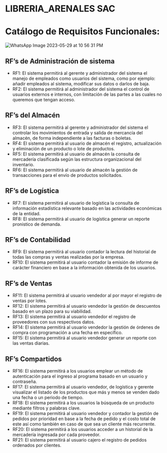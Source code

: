 # LIBRERIA_ARENALES SAC

# Catálogo de Requisitos Funcionales:
![WhatsApp Image 2023-05-29 at 10 56 31 PM](https://github.com/Duvet05/LIBRERIA_ARENALES/assets/69012359/b95f747f-8075-43c4-af08-dcab2bea094a)
## RF’s de Administración de sistema

- RF1: El sistema permitirá al gerente y administrador del sistema el manejo de empleados como usuarios del sistema, como por ejemplo: añadir empleados al sistema, modificar sus datos o darlos de baja.
- RF2: El sistema permitirá al administrador del sistema el control de usuarios externos e internos, con limitación de las partes a las cuales no queremos que tengan acceso.

## RF’s del Almacén

- RF3: El sistema permitirá al gerente y administrador del sistema el controlar los movimientos de entrada y salida de mercancía del almacén, de forma independiente a las facturas o boletas.
- RF4: El sistema permitirá al usuario de almacén el registro, actualización y eliminación de un producto o lote de productos.
- RF5: El sistema permitirá al usuario de almacén la consulta de mercadería clasificada según las estructura organizacional del inventario.
- RF6: El sistema permitirá al usuario de almacén la gestión de transacciones para el envío de productos solicitados.

## RF’s de Logística

- RF7: El sistema permitirá al usuario de logística la consulta de información estadística relevante basado en las actividades económicas de la entidad.
- RF8: El sistema permitirá al usuario de logística generar un reporte pronistico de demanda.

## RF’s de Contabilidad

- RF9: El sistema permitirá al usuario contador la lectura del historial de todas las compras y ventas realizadas por la empresa.
- RF10: El sistema permitirá al usuario contador la emisión de informe de carácter financiero en base a la información obtenida de los usuarios.

## RF’s de Ventas

- RF11: El sistema permitirá al usuario vendedor al por mayor el registro de ventas por lotes.
- RF12: El sistema permitirá al usuario vendedor la gestión de descuentos basado en un plazo para su viabilidad.
- RF13: El sistema permitirá al usuario vendedor el registro de proveedores con sus respectivos datos.
- RF14: El sistema permitirá al usuario vendedor la gestión de órdenes de compra con programación a una fecha en específico.
- RF15: El sistema permitirá al usuario vendedor generar un reporte con las ventas diarias.

## RF’s Compartidos

- RF16: El sistema permitirá a los usuarios emplear un método de autenticación para el ingreso al programa basado en un usuario y contraseña.
- RF17: El sistema permitirá al usuario vendedor, de logística y gerente visualizar el listado de los productos que más y menos se venden dado una fecha o un periodo de tiempo.
- RF18: El sistema permitirá a los usuarios la búsqueda de un producto mediante filtros y palabras clave.
- RF19: El sistema permitirá al usuario vendedor y contador la gestión de pedidos por prioridad en base a la fecha de pedido y el costo total de este así como también en caso de que sea un cliente más recurrente.
- RF20: El sistema permitirá a los usuarios acceder a un historial de la mercadería ingresada por cada proveedor.
- RF21: El sistema permitirá al usuario cajero el registro de pedidos ordenados por clientes.







